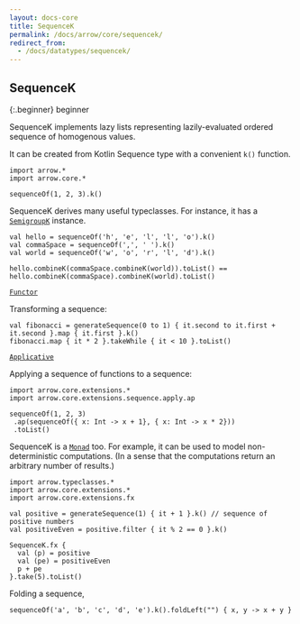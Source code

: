 ```yaml
---
layout: docs-core
title: SequenceK
permalink: /docs/arrow/core/sequencek/
redirect_from:
  - /docs/datatypes/sequencek/
---
```


## SequenceK

{:.beginner}
beginner

SequenceK implements lazy lists representing lazily-evaluated ordered sequence of homogenous values.

It can be created from Kotlin Sequence type with a convenient `k()` function.

```kotlin:ank
import arrow.*
import arrow.core.*

sequenceOf(1, 2, 3).k()
```

SequenceK derives many useful typeclasses. For instance, it has a [`SemigroupK`](/docs/arrow/typeclasses/semigroupk/) instance.

```kotlin:ank
val hello = sequenceOf('h', 'e', 'l', 'l', 'o').k()
val commaSpace = sequenceOf(',', ' ').k()
val world = sequenceOf('w', 'o', 'r', 'l', 'd').k()

hello.combineK(commaSpace.combineK(world)).toList() == hello.combineK(commaSpace).combineK(world).toList()
```

[`Functor`](/docs/arrow/typeclasses/functor/)

Transforming a sequence:
```kotlin:ank
val fibonacci = generateSequence(0 to 1) { it.second to it.first + it.second }.map { it.first }.k()
fibonacci.map { it * 2 }.takeWhile { it < 10 }.toList()
```

[`Applicative`](/docs/arrow/typeclasses/applicative/)

Applying a sequence of functions to a sequence:
```kotlin:ank
import arrow.core.extensions.*
import arrow.core.extensions.sequence.apply.ap

sequenceOf(1, 2, 3)
 .ap(sequenceOf({ x: Int -> x + 1}, { x: Int -> x * 2}))
 .toList()
```

SequenceK is a [`Monad`](/docs/arrow/typeclasses/monad/) too. For example, it can be used to model non-deterministic computations. (In a sense that the computations return an arbitrary number of results.)

```kotlin:ank
import arrow.typeclasses.*
import arrow.core.extensions.*
import arrow.core.extensions.fx

val positive = generateSequence(1) { it + 1 }.k() // sequence of positive numbers
val positiveEven = positive.filter { it % 2 == 0 }.k()

SequenceK.fx {
  val (p) = positive
  val (pe) = positiveEven
  p + pe
}.take(5).toList()
```

Folding a sequence,

```kotlin:ank
sequenceOf('a', 'b', 'c', 'd', 'e').k().foldLeft("") { x, y -> x + y }
```
